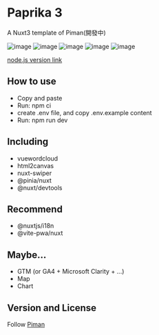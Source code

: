 # Paprika 3  

A Nuxt3 template of Piman(開發中)  

![image](https://badgen.net/badge/vue/3.x/green) ![image](https://badgen.net/badge/Nuxt/3.x/green) ![image](https://badgen.net/badge/Piman/3.x/green)  ![image](https://badgen.net/badge/nodejs/v18/red) ![image](https://badgen.net/badge/license/Apache-2.0/orange)

[node.js version link](https://nodejs.org/zh-tw/download/releases/)  


## How to use  

- Copy and paste  
- Run: npm ci  
- create .env file, and copy .env.example content
- Run: npm run dev  

## Including   

- vuewordcloud  
- html2canvas    
- nuxt-swiper  
- @pinia/nuxt   
- @nuxt/devtools  


## Recommend  

- @nuxtjs/i18n  
- @vite-pwa/nuxt    


##  Maybe...

- GTM (or GA4 + Microsoft Clarity + ...)
- Map
- Chart


## Version and License  

Follow [Piman](https://github.com/ya-sai/piman)  
